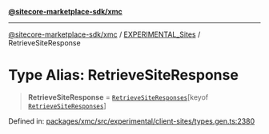 [**@sitecore-marketplace-sdk/xmc**](../../../../README.md)

***

[@sitecore-marketplace-sdk/xmc](../../../../README.md) / [EXPERIMENTAL\_Sites](../README.md) / RetrieveSiteResponse

# Type Alias: RetrieveSiteResponse

> **RetrieveSiteResponse** = [`RetrieveSiteResponses`](RetrieveSiteResponses.md)\[keyof [`RetrieveSiteResponses`](RetrieveSiteResponses.md)\]

Defined in: [packages/xmc/src/experimental/client-sites/types.gen.ts:2380](https://github.com/Sitecore/marketplace-sdk/blob/main/packages/xmc/src/experimental/client-sites/types.gen.ts#L2380)
